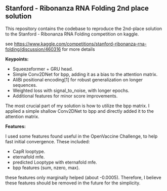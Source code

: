 ## Stanford - Ribonanza RNA Folding 2nd place solution

This repository contains the codebase to reproduce the 2nd-place solution to the Stanford - Ribonanza RNA Folding competition on kaggle. 

see https://www.kaggle.com/competitions/stanford-ribonanza-rna-folding/discussion/460316 for more details

**Keypoints:**

- Squeezeformer + GRU head.
- Simple Conv2DNet for bpp, adding it as a bias to the attention matrix.
- AliBi positional encoding[1] for robust generalization on longer sequences.
- Weighted loss with signal_to_noise, with longer epochs.
- Additional features for minor score improvements.

The most crucial part of my solution is how to utilize the bpp matrix. I applied a simple shallow Conv2DNet to bpp and directly added it to the attention matrix.

**Features:**

I used some features found useful in the OpenVaccine Challenge, to help fast initial convergence. These included:

- CapR looptype.
- eternafold mfe.
- predicted Looptype with eternafold mfe.
- bpp features (sum, nzero, max).

these features only marginally helped (about -0.0005). Therefore, I believe these features should be removed in the future for the simplicity.

